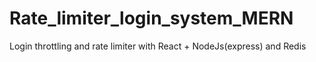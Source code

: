# Rate_limiter_login_system_MERN
Login throttling and rate limiter with React + NodeJs(express) and Redis

